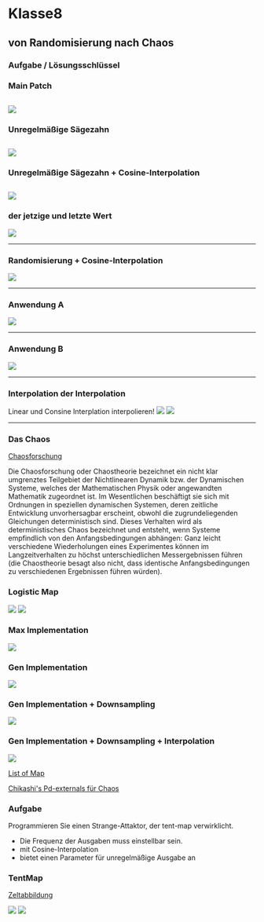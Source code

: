 # Klasse8

## von Randomisierung nach Chaos

### Aufgabe / Lösungsschlüssel

### Main Patch
 
![](Klasse8/png/main.png)
---
### Unregelmäßige Sägezahn

![](Klasse8/png/gen1.png)
---
### Unregelmäßige Sägezahn + Cosine-Interpolation

![](Klasse8/png/gen2.png)
---
### der jetzige und letzte Wert
![](Klasse8/png/gen3.png)

---
### Randomisierung + Cosine-Interpolation
![](Klasse8/png/gen4.png)

---
### Anwendung A
![](Klasse8/png/anw1.png)

---
### Anwendung B
![](Klasse8/png/anw2.png)

---
### Interpolation der Interpolation

Linear und Consine Interplation interpolieren!
![](Klasse8/png/meta.png)
![](Klasse8/png/meta_gen.png)

---

### Das Chaos


[Chaosforschung](https://de.wikipedia.org/wiki/Chaosforschung)

Die Chaosforschung oder Chaostheorie bezeichnet ein nicht klar umgrenztes Teilgebiet der Nichtlinearen Dynamik bzw. der Dynamischen Systeme, welches der Mathematischen Physik oder angewandten Mathematik zugeordnet ist. Im Wesentlichen beschäftigt sie sich mit Ordnungen in speziellen dynamischen Systemen, deren zeitliche Entwicklung unvorhersagbar erscheint, obwohl die zugrundeliegenden Gleichungen deterministisch sind. Dieses Verhalten wird als deterministisches Chaos bezeichnet und entsteht, wenn Systeme empfindlich von den Anfangsbedingungen abhängen: Ganz leicht verschiedene Wiederholungen eines Experimentes können im Langzeitverhalten zu höchst unterschiedlichen Messergebnissen führen (die Chaostheorie besagt also nicht, dass identische Anfangsbedingungen zu verschiedenen Ergebnissen führen würden). 

### Logistic Map
![](Klasse8/png/formula.png)
![](Klasse8/png/LogisticMap.png)

### Max Implementation
![](Klasse8/png/logistic.png)

### Gen Implementation
![](Klasse8/png/logistic_gen.png)

### Gen Implementation + Downsampling
![](Klasse8/png/logistic_gen2.png)

### Gen Implementation + Downsampling + Interpolation
![](Klasse8/png/logistic_gen3.png)




[List of Map](https://en.wikipedia.org/wiki/List_of_chaotic_maps)

[Chikashi's Pd-externals für Chaos](https://github.com/chikashimiyama/pd_externals)

### Aufgabe
Programmieren Sie einen Strange-Attaktor, der tent-map verwirklicht. 

- Die Frequenz der Ausgaben muss einstellbar sein.
- mit Cosine-Interpolation
- bietet einen Parameter für unregelmäßige Ausgabe an

### TentMap
[Zeltabbildung](https://de.wikipedia.org/wiki/Zeltabbildung)

![](Klasse8/png/tent.png)
![](Klasse8/png/tent.svg)



